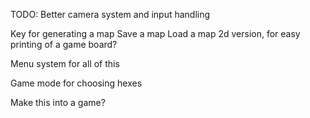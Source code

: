 TODO:
Better camera system and input handling

Key for generating a map
Save a map
Load a map
2d version, for easy printing of a game board?

Menu system for all of this

Game mode for choosing hexes

Make this into a game?
